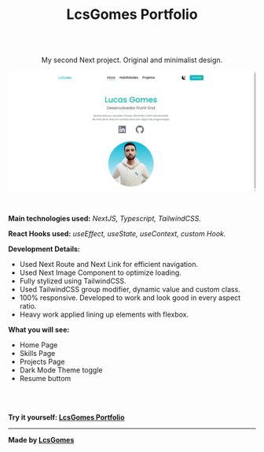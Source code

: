<h1 align=center>LcsGomes Portfolio</h1>
<br><br>

<p align="center">My second Next project. Original and minimalist design.</p>
<p><img align="center" src="https://github.com/LcsGomes94/lcs-portfolio/blob/main/lcs-portfolio.gif" alt="gif"/></p>
<br>

<strong>Main technologies used:</strong> <i>NextJS, Typescript, TailwindCSS.</i>

<strong>React Hooks used:</strong> <i>useEffect, useState, useContext, custom Hook.</i>

<strong>Development Details:</strong><ul>
  <li>Used Next Route and Next Link for efficient navigation.</li>
  <li>Used Next Image Component to optimize loading.</li>
  <li>Fully stylized using TailwindCSS.</li>
  <li>Used TailwindCSS group modifier, dynamic value and custom class.</li>
  <li>100% responsive. Developed to work and look good in every aspect ratio.</li>
  <li>Heavy work applied lining up elements with flexbox.</li>
</ul>

<strong>What you will see:</strong><ul>
  <li>Home Page</li>
  <li>Skills Page</li>
  <li>Projects Page</li>
  <li>Dark Mode Theme toggle</li>
  <li>Resume buttom</li>
</ul>
<br>
<br>

<strong>Try it yourself: [LcsGomes Portfolio](https://lcs-portfolio.vercel.app/)</strong>

<hr>

<strong>Made by [LcsGomes](https://www.linkedin.com/in/lcsdev94/)</strong>
